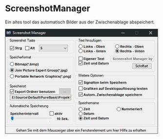 # ScreenshotManager
Ein altes tool das automatisch Bilder aus der Zwischenablage abspeichert.

![Screenshot](Screenshot.jpg)